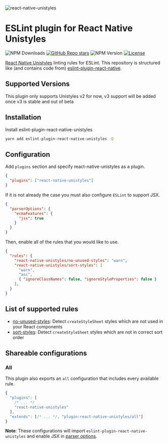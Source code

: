 <img alt="react-native-unistyles" src="assets/banner.png">

# ESLint plugin for React Native Unistyles

![NPM Downloads](https://img.shields.io/npm/d18m/eslint-plugin-react-native-unistyles) [![GitHub Repo stars](https://img.shields.io/github/stars/RodSarhan/eslint-plugin-react-native-unistyles?style=social)](https://github.com/RodSarhan/eslint-plugin-react-native-unistyles) ![NPM Version](https://img.shields.io/npm/v/eslint-plugin-react-native-unistyles) [![License](https://img.shields.io/github/license/RodSarhan/eslint-plugin-react-native-unistyles)](https://github.com/RodSarhan/eslint-plugin-react-native-unistyles/blob/main/LICENSE)

[React Native Unistyles](https://github.com/jpudysz/react-native-unistyles) linting rules for ESLint. This repository is structured like (and contains code from) [eslint-plugin-react-native](https://github.com/Intellicode/eslint-plugin-react-native).

## Supported Versions

This plugin only supports Unistyles v2 for now, v3 support will be added once v3 is stable and out of beta

## Installation

Install eslint-plugin-react-native-unistyles

```sh
yarn add eslint-plugin-react-native-unistyles -D
```

## Configuration

Add `plugins` section and specify react-native-unistyles as a plugin.

```json
{
  "plugins": ["react-native-unistyles"]
}
```

If it is not already the case you must also configure `ESLint` to support JSX.

```json
{
  "parserOptions": {
    "ecmaFeatures": {
      "jsx": true
    }
  }
}
```

Then, enable all of the rules that you would like to use.

```json
{
  "rules": {
    "react-native-unistyles/no-unused-styles": "warn",
    "react-native-unistyles/sort-styles": [
      "warn",
      "asc",
      { "ignoreClassNames": false, "ignoreStyleProperties": false }
    ],
  }
}
```

## List of supported rules

- [no-unused-styles](docs/rules/no-unused-styles.md): Detect `createStyleSheet` styles which are not used in your React components
- [sort-styles](docs/rules/sort-styles.md): Detect `createStyleSheet` styles which are not in correct sort order

## Shareable configurations

### All

This plugin also exports an `all` configuration that includes every available rule.

```js
{
  "plugins": [
    /* ... */
    "react-native-unistyles"
  ],
  "extends": [/* ... */, "plugin:react-native-unistyles/all"]
}
```

**Note**: These configurations will import `eslint-plugin-react-native-unistyles` and enable JSX in [parser options](http://eslint.org/docs/user-guide/configuring#specifying-parser-options).
